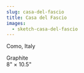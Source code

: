 ```yaml
---
slug: casa-del-fascio
title: Casa del Fascio
images:
  - sketch-casa-del-fascio
---
```

Como, Italy

Graphite  
8" × 10.5"